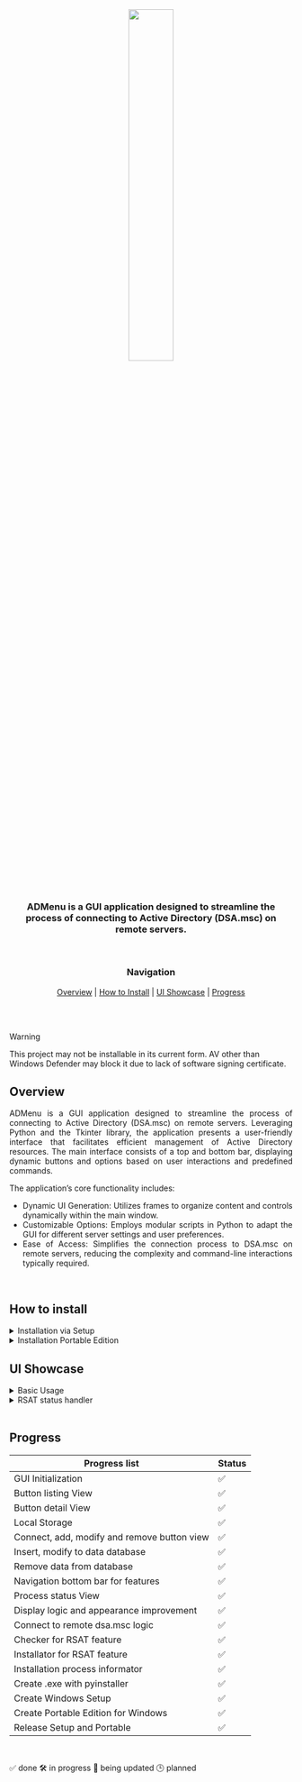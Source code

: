 <div align='center'>

<img src="https://github.com/Kiemoniasty/ADMenu/blob/main/assets/samoyedlogo.png" style="width: 40%; max-width: 250px;"/>

<br>

<h3> ADMenu is a GUI application designed to streamline the process of connecting to Active Directory (DSA.msc) on remote servers. </h3>

<br>

### Navigation

[Overview](#overview) | [How to Install](#how-to-install) | [UI Showcase](#ui-showcase) | [Progress](#progress)

</div>

<br>
<br>

> [!WARNING]
> This project may not be installable in its current form. AV other than Windows Defender may block it due to lack of software signing certificate.

## Overview

<div align='justify'>
ADMenu is a GUI application designed to streamline the process of connecting to Active Directory (DSA.msc) on remote servers. Leveraging Python and the Tkinter library, the application presents a user-friendly interface that facilitates efficient management of Active Directory resources. The main interface consists of a top and bottom bar, displaying dynamic buttons and options based on user interactions and predefined commands.

The application’s core functionality includes:

  <ul>
    <li>Dynamic UI Generation: Utilizes frames to organize content and controls dynamically within the main window.</li>
    <li>Customizable Options: Employs modular scripts in Python to adapt the GUI for different server settings and user preferences.</li>
    <li>Ease of Access: Simplifies the connection process to DSA.msc on remote servers, reducing the complexity and command-line interactions typically required.</li>
  </ul>
</div>

<br>

## How to install

<details>

<summary>Installation via Setup</summary>

<br>

<div align="center">
<table>
  <tr>
      <img src="https://github.com/Kiemoniasty/TestRepo/assets/105559027/6340bd06-79e4-4076-b05e-ae0720bb684d" alt="I'm working on it" style="width: 70%; max-width: 250px;"/>
      <p>I'm working on it</p>
      <br>
  </tr>
</table>

</div>
</details>

<details>

<summary>Installation Portable Edition</summary>

<br>

<div align="center">
<table>
  <tr>
      <img src="https://github.com/Kiemoniasty/TestRepo/assets/105559027/6340bd06-79e4-4076-b05e-ae0720bb684d" alt="I'm working on it" style="width: 70%; max-width: 250px;"/>
      <p>I'm working on it</p>
      <br>
  </tr>
</table>

</div>
</details>

## UI Showcase

<details>

<summary>Basic Usage</summary>

<br>

<div align="center">

<table>
  <tr>
      <img src="https://github.com/Kiemoniasty/TestRepo/assets/105559027/ebe013e2-c7e3-4750-9ee5-706eaad518a6" alt="Initial View" style="width: 70%; max-width: 250px;"/>
      <p>Initial View</p>
      <br>
  </tr>
  <tr>
      <img src="https://github.com/Kiemoniasty/TestRepo/assets/105559027/e0f74373-c49e-4c67-bfae-20973cf2375b" alt="Add Button View" style="width: 70%; max-width: 250px;"/>
      <p>Add Button View</p>
      <br>
  </tr>
  <tr>
      <img src="https://github.com/Kiemoniasty/TestRepo/assets/105559027/5d4ad193-4f31-4b76-86aa-3e208512eae1" alt="Adding Process Status View" style="width: 70%; max-width: 250px;"/>
      <p>Adding Process Status View</p>
      <br>
  </tr>
  <tr>
      <img src="https://github.com/Kiemoniasty/TestRepo/assets/105559027/6340bd06-79e4-4076-b05e-ae0720bb684d" alt="Connecting to Remote Server Active Directory" style="width: 70%; max-width: 250px;"/>
      <p>Connecting to Remote Server Active Directory</p>
      <br>
  </tr>
  <tr>
      <img src="https://github.com/Kiemoniasty/TestRepo/assets/105559027/6340bd06-79e4-4076-b05e-ae0720bb684d" alt="Successfully connected ADUC" style="width: 70%; max-width: 250px;"/>
      <p>Successfully connected ADUC</p>
      <br>
  </tr>

  <tr>
      <img src="https://github.com/Kiemoniasty/TestRepo/assets/105559027/52b2d98c-85fd-4880-8815-28bf84cc0dde" alt="Modify View" style="width: 70%; max-width: 250px;"/>
      <p>Modify View</p>
      <br>
  </tr>
  <tr>
      <img src="https://github.com/Kiemoniasty/TestRepo/assets/105559027/6a3b5f6f-4f54-40dc-bf0e-2350894f6f1a" alt="Button Detail View" style="width: 70%; max-width: 250px;"/>
      <p>Button Detail View</p>
      <br>
  </tr>
  <tr>
      <img src="https://github.com/Kiemoniasty/TestRepo/assets/105559027/bc0f3828-95e8-4032-8226-a1a7b8444537" alt="Modify Process Status View" style="width: 70%; max-width: 250px;"/>
      <p>Modify Process Status View</p>
      <br>
  </tr>
  <tr>
      <img src="https://github.com/Kiemoniasty/TestRepo/assets/105559027/f8466565-65b8-4541-a56d-a8bc1eeaaa9e" alt="Remove Button View" style="width: 70%; max-width: 250px;"/>
      <p>Remove Button View</p>
      <br>
  </tr>
  <tr>
      <img src="https://github.com/Kiemoniasty/TestRepo/assets/105559027/2255ca86-a6c8-4660-8468-e7b6e976dee7" alt="Remove Process Status View" style="width: 70%; max-width: 250px;"/>
      <p>Remove Process Status View</p>
      <br>
  </tr>
  <tr>
      <img src="https://github.com/Kiemoniasty/TestRepo/assets/105559027/a0fff0cf-675e-4adc-8027-c21346daefb9" alt="Limit reached View" style="width: 70%; max-width: 250px;"/>
      <p>Limit reached View</p>
      <br>
  </tr>
</table>
</div>
</details>

<details>

<summary>RSAT status handler</summary>

<br>

<div align="center">

<table>
  <tr>
      <img src="https://github.com/Kiemoniasty/TestRepo/assets/105559027/01d99fa8-8afd-431a-9464-fc75356a7af1" alt="Initial Status" style="width: 70%; max-width: 250px;"/>
      <p>Initial Status</p>
      <br>
  </tr>
  <tr>
      <img src="https://github.com/Kiemoniasty/TestRepo/assets/105559027/aa4ed11a-0b78-4db2-ad64-6fab4bb1b1c4" alt="RSAT Not Installed Status" style="width: 70%; max-width: 250px;"/>
      <p>RSAT Not Installed Status</p>
      <br>
  </tr>
  <tr>
      <img src="https://github.com/Kiemoniasty/TestRepo/assets/105559027/06d67f32-a76d-42f6-9ca7-bfb5e644967c" alt="Request for installation" style="width: 70%; max-width: 250px;"/>
      <p>Request for installation</p>
      <br>
  </tr>
  <tr>
      <img src="https://github.com/Kiemoniasty/TestRepo/assets/105559027/f601475b-1066-4d17-8c8d-8492670d35fc" alt="RSAT Installation in progress Status" style="width: 70%; max-width: 250px;"/>
      <p>RSAT Installation in progress Status</p>
      <br>
  </tr>
  <tr>
      <img src="https://github.com/Kiemoniasty/TestRepo/assets/105559027/e94477e7-2618-4f90-9218-969175c0cf79" alt="Installation Progress Prompt" style="width: 70%; max-width: 250px;"/>
      <p>Installation Progress Prompt</p>
      <br>
  </tr>
  <tr>
      <img src="https://github.com/Kiemoniasty/TestRepo/assets/105559027/132bb273-f532-41b0-831d-f1199cc8abe1" alt="RSAT Installed Status" style="width: 70%; max-width: 250px;"/>
      <p>RSAT Installed Status</p>
      <br>
  </tr>
</table>
</div>
</details>

<br>

## Progress

| Progress list                               | Status |
| ------------------------------------------- | ------ |
| GUI Initialization                          | ✅     |
| Button listing View                         | ✅     |
| Button detail View                          | ✅     |
| Local Storage                               | ✅     |
| Connect, add, modify and remove button view | ✅     |
| Insert, modify to data database             | ✅     |
| Remove data from database                   | ✅     |
| Navigation bottom bar for features          | ✅     |
| Process status View                         | ✅     |
| Display logic and appearance improvement    | ✅     |
| Connect to remote dsa.msc logic             | ✅     |
| Checker for RSAT feature                    | ✅     |
| Installator for RSAT feature                | ✅     |
| Installation process informator             | ✅     |
| Create .exe with pyinstaller                | ✅     |
| Create Windows Setup                        | ✅     |
| Create Portable Edition for Windows         | ✅     |
| Release Setup and Portable                  | ✅     |

<br>

✅ done
🛠️ in progress
🔄 being updated
🕒 planned
